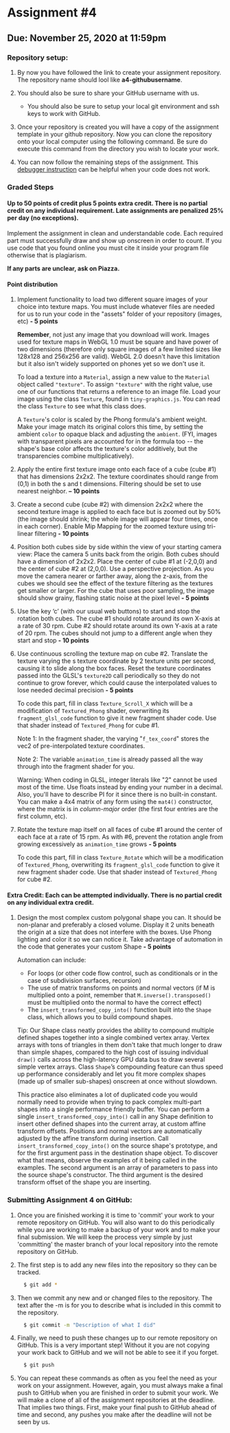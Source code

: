 # Assignment #4

## Due: November 25, 2020 at 11:59pm

### Repository setup:

1. By now you have followed the link to create your assignment repository. The repository name should lool like **a4-githubusername**. 

2. You should also be sure to share your GitHub username with us. 

   * You should also be sure to setup your local git environment and ssh keys to work with GitHub.

3. Once your repository is created you will have a copy of the assignment template in your github repository. Now you can clone the repository onto your local computer using the following command. Be sure do execute this command from the directory you wish to locate your work.

4. You can now follow the remaining steps of the assignment. This [debugger instruction](https://docs.google.com/document/d/e/2PACX-1vSi14Mb-_6qLN7wVA4-4NxqYR-3qHLy7ndjB2G0Ba6TCYHn_KGmrPbu-fCDtHkv9QcGBNqLUUdT6fu1/pub) can be helpful when your code does not work. 



### Graded Steps

#### Up to 50 points of credit plus 5 points extra credit. There is no partial credit on any individual requirement. Late assignments are penalized 25% per day (no exceptions).

Implement the assignment in clean and understandable code. Each required part must successfully draw and show up onscreen in order to count. If you use code that you found online you must cite it inside your program file otherwise that is plagiarism.

**If any parts are unclear, ask on Piazza.**

#### Point distribution

1. Implement functionality to load two different square images of your choice into texture maps. You must include whatever files are needed for us to run your code in the "assets" folder of your repository (images, etc) **- 5 points**

   **Remember**, not just any image that you download will work.  Images used for texture maps in WebGL 1.0 must be square and have power of two dimensions (therefore only square images of a few limited sizes like 128x128 and 256x256 are valid).  WebGL 2.0 doesn't have this limitation but it also isn't widely supported on phones yet so we don't use it.

   To load a texture into a `Material`, assign a new value to the `Material` object called `"texture"`.  To assign `"texture"` with the right value, use one of our functions that returns a reference to an image file.  Load your image using the class `Texture`, found in `tiny-graphics.js`.  You can read the class `Texture` to see what this class does.

   A `Texture`'s color is scaled by the Phong formula's ambient weight.  Make your image match its original colors this time, by setting the ambient `color` to opaque black and adjusting the `ambient`.  (FYI, images with transparent pixels are accounted for in the formula too -- the shape's base color affects the texture's color additively, but the transparencies combine multiplicatively).

2. Apply the entire first texture image onto each face of a cube (cube #1) that has dimensions 2x2x2. The texture coordinates should range from (0,1) in both the s and t dimensions. Filtering should be set to use nearest neighbor. **– 10 points**

3. Create a second cube (cube #2) with dimension 2x2x2 where the second texture image is applied to each face but is zoomed out by 50% (the image should shrink; the whole image will appear four times, once in each corner). Enable Mip Mapping for the zoomed texture using tri-linear filtering **- 10 points**

4. Position both cubes side by side within the view of your starting camera view:  Place the camera 5 units back from the origin. Both cubes should have a dimension of 2x2x2. Place the center of cube #1 at (-2,0,0) and the center of cube #2 at (2,0,0). Use a perspective projection.  As you move the camera nearer or farther away, along the z-axis, from the cubes we should see the effect of the texture filtering as the textures get smaller or larger.  For the cube that uses poor sampling, the image should show grainy, flashing static noise at the pixel level **- 5 points**

5. Use the key ‘c’ (with our usual web buttons) to start and stop the rotation both cubes. The cube #1 should rotate around its own X-axis at a rate of 30 rpm. Cube #2 should rotate around its own Y-axis at a rate of 20 rpm. The cubes should not jump to a different angle when they start and stop **- 10 points**

6. Use continuous scrolling the texture map on cube #2. Translate the texture varying the s texture coordinate by 2 texture units per second, causing it to slide along the box faces.  Reset the texture coordinates passed into the GLSL's `texture2D` call periodically so they do not continue to grow forever, which could cause the interpolated values to lose needed decimal precision **- 5 points**

   To code this part, fill in class `Texture_Scroll_X` which will be a modification of `Textured_Phong` shader, overwriting its `fragment_glsl_code` function to give it new fragment shader code.  Use that shader instead of `Textured_Phong` for cube #1.  

   Note 1: In the fragment shader, the varying "`f_tex_coord`" stores the vec2 of pre-interpolated texture coordinates.

   Note 2: The variable `animation_time` is already passed all the way through into the fragment shader for you.

   Warning:  When coding in GLSL, integer literals like "2" cannot be used most of the time.  Use floats instead by ending your number in a decimal.  Also, you'll have to describe PI for it since there is no built-in constant.  You can make a 4x4 matrix of any form using the `mat4()` constructor, where the matrix is in *column-major* order (the first four entries are the first column, etc).

7. Rotate the texture map itself on all faces of cube #1 around the center of each face at a rate of 15 rpm.  As with #6, prevent the rotation angle from growing excessively as `animation_time` grows **- 5 points**

   To code this part, fill in class `Texture_Rotate` which will be a modification of `Textured_Phong`, overwriting its `fragment_glsl_code` function to give it new fragment shader code.  Use that shader instead of `Textured_Phong` for cube #2.

#### Extra Credit: Each can be attempted individually. There is no partial credit on any individual extra credit.

1. Design the most complex custom polygonal shape you can.  It should be non-planar and preferably a closed volume.  Display it 2 units beneath the origin at a size that does not interfere with the boxes.  Use Phong lighting and color it so we can notice it.  Take advantage of automation in the code that generates your custom Shape **- 5 points**

   Automation can include:
     - For loops (or other code flow control, such as conditionals or in the case of subdivision surfaces, recursion)
     - The use of matrix transforms on points and normal vectors (if M is multiplied onto a point, remember that `M.inverse().transposed()` must be multiplied onto the normal to have the correct effect)
     - The `insert_transformed_copy_into()` function built into the `Shape` class, which allows you to build compound shapes.   

   Tip:  Our Shape class neatly provides the ability to compound multiple defined shapes together into a single combined vertex array.  Vertex arrays with tons of triangles in them don't take that much longer to draw than simple shapes, compared to the high cost of issuing individual `draw()` calls across the high-latency GPU data bus to draw several simple vertex arrays.   Class `Shape`’s compounding feature can thus speed up performance considerably and let you fit more complex shapes (made up of smaller sub-shapes) onscreen at once without slowdown.

   This practice also eliminates a lot of duplicated code you would normally need to provide when trying to pack complex multi-part shapes into a single performance friendly buffer. You can perform a single `insert_transformed_copy_into()` call in any Shape definition to insert other defined shapes into the current array, at custom affine transform offsets. Positions and normal vectors are automatically adjusted by the affine transform during insertion.  Call `insert_transformed_copy_into()` on the source shape's prototype, and for the first argument pass in the destination shape object.  To discover what that means, observe the examples of it being called in the examples.  The second argument is an array of parameters to pass into the source shape's constructor.  The third argument is the desired transform offset of the shape you are inserting.


### Submitting Assignment 4 on GitHub:

1. Once you are finished working it is time to 'commit' your work to your remote repository on GitHub. You will also want to do this periodically while you are working to make a backup of your work and to make your final submission. We will keep the process very simple by just 'committing' the master branch of your local repository into the remote repository on GitHub.

2. The first step is to add any new files into the repository so they can be tracked.

    ```bash
      $ git add *
    ```

3. Then we commit any new and or changed files to the repository. The text after the -m is for you to describe what is included in this commit to the repository.

    ```bash
      $ git commit -m "Description of what I did"
    ```

4. Finally, we need to push these changes up to our remote repository on GitHub. This is a very important step! Without it you are not copying your work back to GitHub and we will not be able to see it if you forget.

    ```bash
      $ git push
    ```

5. You can repeat these commands as often as you feel the need as your work on your assignment. However, again, you must always make a final push to GitHub when you are finished in order to submit your work. We will make a clone of all of the assignment repositories at the deadline. That implies two things. First, make your final push to GitHub ahead of time and second, any pushes you make after the deadline will not be seen by us.
